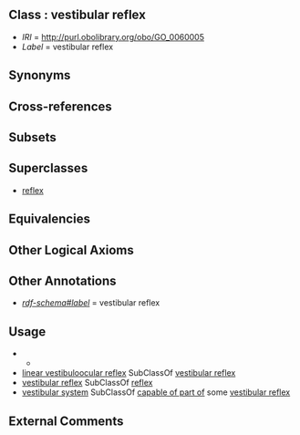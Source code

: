 
## Class : vestibular reflex

 * *IRI* = http://purl.obolibrary.org/obo/GO_0060005
 * *Label* = vestibular reflex

## Synonyms


## Cross-references


## Subsets


## Superclasses

 * [reflex](../../GO/04/GO_0060004.md)

## Equivalencies


## Other Logical Axioms


## Other Annotations

 * *[rdf-schema#label](../../el/rdf-schema#label.md)* = vestibular reflex

## Usage

 * -
 * [linear vestibuloocular reflex](../../GO/07/GO_0060007.md) SubClassOf [vestibular reflex](../../GO/05/GO_0060005.md)
 * [vestibular reflex](../../GO/05/GO_0060005.md) SubClassOf [reflex](../../GO/04/GO_0060004.md)
 * [vestibular system](../../UBERON/81/UBERON_0004681.md) SubClassOf [capable of part of](../../RO/16/RO_0002216.md) some [vestibular reflex](../../GO/05/GO_0060005.md)

## External Comments

